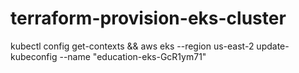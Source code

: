 # terraform-provision-eks-cluster

kubectl config get-contexts && aws eks --region us-east-2 update-kubeconfig --name "education-eks-GcR1ym71"

